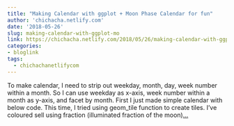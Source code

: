 ```yaml
---
title: "Making Calendar with ggplot + Moon Phase Calendar for fun"
author: 'chichacha.netlify.com'
date: '2018-05-26'
slug: making-calendar-with-ggplot-mo
link: https://chichacha.netlify.com/2018/05/26/making-calendar-with-ggplot-moon-phase-calendar/
categories:
- bloglink
tags:
  - chichachanetlifycom
---
```


To make calendar, I need to strip out weekday, month, day, week number within a month. So I can use weekday as x-axis, week number within a month as y-axis, and facet by month. First I just made simple calendar with below code. This time, I tried using geom_tile function to create tiles. I’ve coloured sell using fraction (illuminated fraction of the moon)[... <i class="fas fa-external-link-alt"></i>](https://chichacha.netlify.com/2018/05/26/making-calendar-with-ggplot-moon-phase-calendar/)

